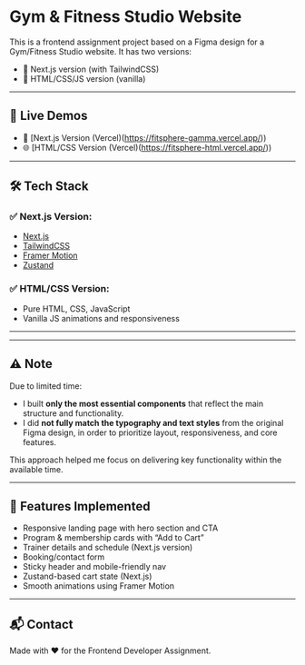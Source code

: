 # Gym & Fitness Studio Website

This is a frontend assignment project based on a Figma design for a Gym/Fitness Studio website. It has two versions:

- 🔷 Next.js version (with TailwindCSS)
- 🔶 HTML/CSS/JS version (vanilla)

---

## 🔗 Live Demos

- 🚀 [Next.js Version (Vercel)(https://fitsphere-gamma.vercel.app/))
- 🌐 [HTML/CSS Version (Vercel)(https://fitsphere-html.vercel.app/))

---

## 🛠️ Tech Stack

### ✅ Next.js Version:
- [Next.js](https://nextjs.org/)
- [TailwindCSS](https://tailwindcss.com/)
- [Framer Motion](https://www.framer.com/motion/)
- [Zustand](https://zustand-demo.pmnd.rs/)

### ✅ HTML/CSS Version:
- Pure HTML, CSS, JavaScript
- Vanilla JS animations and responsiveness

---

---

## ⚠️ Note

Due to limited time:
- I built **only the most essential components** that reflect the main structure and functionality.
- I did **not fully match the typography and text styles** from the original Figma design, in order to prioritize layout, responsiveness, and core features.

This approach helped me focus on delivering key functionality within the available time.

---

## 🧪 Features Implemented

- Responsive landing page with hero section and CTA
- Program & membership cards with “Add to Cart”
- Trainer details and schedule (Next.js version)
- Booking/contact form
- Sticky header and mobile-friendly nav
- Zustand-based cart state (Next.js)
- Smooth animations using Framer Motion

---

## 📬 Contact

Made with ❤️ for the Frontend Developer Assignment.


